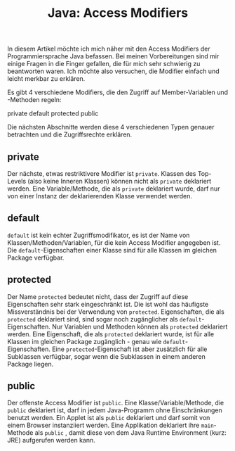 ﻿---
layout: post
title: "Java: Access Modifiers"
---
In diesem Artikel möchte ich mich näher mit den Access Modifiers der Programmiersprache Java befassen. Bei meinen Vorbereitungen sind mir einige Fragen in die Finger gefallen, die für mich sehr schwierig zu beantworten waren. Ich möchte also versuchen, die Modifier einfach und leicht merkbar zu erklären.

Es gibt 4 verschiedene Modifiers, die den Zugriff auf Member-Variablen und -Methoden regeln:

private
default
protected
public

Die nächsten Abschnitte werden diese 4 verschiedenen Typen genauer betrachten und die Zugriffsrechte erklären.

private
-------

Der nächste, etwas restriktivere Modifier ist `private`. Klassen des Top-Levels (also keine Inneren Klassen) können nicht als `private` deklariert werden. Eine Variable/Methode, die als `private` deklariert wurde, darf nur von einer Instanz der deklarierenden Klasse verwendet werden.

default
-------

`default` ist kein echter Zugriffsmodifikator, es ist der Name von Klassen/Methoden/Variablen, für die kein Access Modifier angegeben ist. Die `default`-Eigenschaften einer Klasse sind für alle Klassen im gleichen Package verfügbar.

protected
---------

Der Name `protected` bedeutet nicht, dass der Zugriff auf diese Eigenschaften sehr stark eingeschränkt ist. Die ist wohl das häufigste Missverständnis bei der Verwendung von `protected`. Eigenschaften, die als `protected` deklariert sind, sind sogar noch zugänglicher als `default`-Eigenschaften. Nur Variablen und Methoden können als `protected` deklariert werden. Eine Eigenschaft, die als `protected` deklariert wurde, ist für alle Klassen im gleichen Package zugänglich - genau wie `default`-Eigenschaften. Eine `protected`-Eigenschaft ist aber zusätzlich für alle Subklassen verfügbar, sogar wenn die Subklassen in einem anderen Package liegen.

public
------

Der offenste Access Modifier ist `public`. Eine Klasse/Variable/Methode, die `public` deklariert ist, darf in jedem Java-Programm ohne Einschränkungen benutzt werden. Ein Applet ist als `public` deklariert und darf somit von einem Browser instanziiert werden. Eine Applikation deklariert ihre `main`-Methode als `public` , damit diese von dem Java Runtime Environment (kurz: JRE) aufgerufen werden kann.